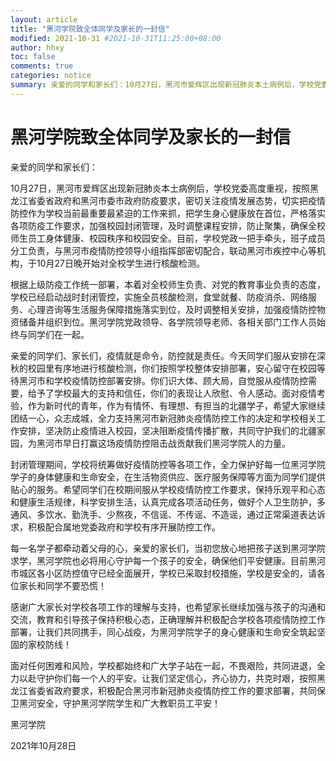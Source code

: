 ```yaml
---
layout: article
title: "黑河学院致全体同学及家长的一封信"
modified: 2021-10-31 #2021-10-31T11:25:00+08:00
author: hhxy
toc: false
comments: true
categories: notice
summary: 亲爱的同学和家长们：10月27日，黑河市爱辉区出现新冠肺炎本土病例后，学校党委高度重视...
---
```


# 黑河学院致全体同学及家长的一封信

亲爱的同学和家长们：

10月27日，黑河市爱辉区出现新冠肺炎本土病例后，学校党委高度重视，按照黑龙江省委省政府和黑河市委市政府防疫要求，密切关注疫情发展态势，切实把疫情防控作为学校当前最重要最紧迫的工作来抓，把学生身心健康放在首位，严格落实各项防疫工作要求，加强校园封闭管理，及时调整课程安排，防止聚集，确保全校师生员工身体健康、校园秩序和校园安全。目前，学校党政一把手牵头，班子成员分工负责，与黑河市疫情防控领导小组指挥部密切配合，联动黑河市疾控中心等机构，于10月27日晚开始对全校学生进行核酸检测。

根据上级防疫工作统一部署，本着对全校师生负责、对党的教育事业负责的态度，学校已经启动战时封闭管控，实施全员核酸检测，食堂就餐、防疫消杀、网络服务、心理咨询等生活服务保障措施落实到位，及时调整相关安排，加强疫情防控物资储备并组织到位。黑河学院党政领导、各学院领导老师、各相关部门工作人员始终与同学们在一起。

亲爱的同学们、家长们，疫情就是命令，防控就是责任。今天同学们服从安排在深秋的校园里有序地进行核酸检测，你们按照学校整体安排部署，安心留守在校园等待黑河市和学校疫情防控部署安排。你们识大体、顾大局，自觉服从疫情防控需要，给予了学校最大的支持和信任，你们的表现让人欣慰、令人感动。面对疫情考验，作为新时代的青年，作为有情怀、有理想、有担当的北疆学子，希望大家继续团结一心，众志成城，全力支持黑河市新冠肺炎疫情防控工作的决定和学校相关工作安排，坚决防止疫情进入校园，坚决阻断疫情传播扩散，共同守护我们的北疆家园，为黑河市早日打赢这场疫情防控阻击战贡献我们黑河学院人的力量。

封闭管理期间，学校将统筹做好疫情防控等各项工作，全力保护好每一位黑河学院学子的身体健康和生命安全，在生活物资供应、医疗服务保障等方面为同学们提供贴心的服务。希望同学们在校期间服从学校疫情防控工作要求，保持乐观平和心态和健康生活规律，科学安排生活，认真完成各项活动任务，做好个人卫生防护，多通风、多饮水、勤洗手、少熬夜，不信谣、不传谣、不造谣，通过正常渠道表达诉求，积极配合属地党委政府和学校有序开展防控工作。

每一名学子都牵动着父母的心，亲爱的家长们，当初您放心地把孩子送到黑河学院求学，黑河学院也必将用心守护每一个孩子的安全，确保他们平安健康。目前黑河市城区各小区防控值守已经全面展开，学校已采取封校措施，学校是安全的，请各位家长和同学不要恐慌！

感谢广大家长对学校各项工作的理解与支持，也希望家长继续加强与孩子的沟通和交流，教育和引导孩子保持积极心态，正确理解并积极配合学校各项疫情防控工作部署，让我们共同携手，同心战疫，为黑河学院学子的身心健康和生命安全筑起坚固的家校防线！

面对任何困难和风险，学校都始终和广大学子站在一起，不畏艰险，共同进退，全力以赴守护你们每一个人的平安。让我们坚定信心，齐心协力，共克时艰，按照黑龙江省委省政府要求，积极配合黑河市新冠肺炎疫情防控工作的要求部署，共同保卫黑河安全，守护黑河学院学生和广大教职员工平安！

黑河学院

2021年10月28日
